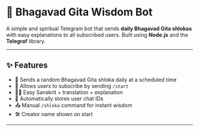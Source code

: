 # 📿 Bhagavad Gita Wisdom Bot

A simple and spiritual Telegram bot that sends **daily Bhagavad Gita shlokas** with easy explanations to all subscribed users. Built using **Node.js** and the **Telegraf** library.

---

## ✨ Features

- 📖 Sends a random Bhagavad Gita shloka daily at a scheduled time
- 🙏 Allows users to subscribe by sending `/start`
- 🧘‍♀️ Easy Sanskrit + translation + explanation
- 💾 Automatically stores user chat IDs
- 📤 Manual `/shloka` command for instant wisdom
- 🛠️ Creator name shown on start

---
